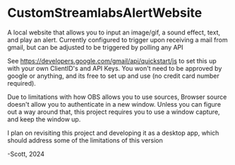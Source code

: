 # CustomStreamlabsAlertWebsite
A local website that allows you to input an image/gif, a sound effect, text, and play an alert. Currently configured to trigger upon receiving a mail from gmail, but can be adjusted to be triggered by polling any API

See https://developers.google.com/gmail/api/quickstart/js to set this up with your own ClientID's and API Keys. You won't need to be approved by google or anything, and its free to set
up and use (no credit card number required).

Due to limitations with how OBS allows you to use sources, Browser source doesn't allow you to authenticate in a new window. Unless you can figure out a way around that, this
project requires you to use a window capture, and keep the window up.


I plan on revisiting this project and developing it as a desktop app, which should address some of the limitations of this version


-Scott, 2024
